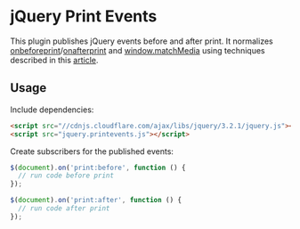 # jQuery Print Events

This plugin publishes jQuery events before and after print.  It normalizes [onbeforeprint](https://developer.mozilla.org/en-US/docs/Web/API/WindowEventHandlers/onbeforeprint)/[onafterprint](https://developer.mozilla.org/en-US/docs/Web/API/WindowEventHandlers/onafterprint) and [window.matchMedia](https://developer.mozilla.org/en/docs/Web/API/Window/matchMedia) using techniques described in this [article](https://www.tjvantoll.com/2012/06/15/detecting-print-requests-with-javascript/).

## Usage
Include dependencies:
```html
<script src="//cdnjs.cloudflare.com/ajax/libs/jquery/3.2.1/jquery.js"></script>
<script src="jquery.printevents.js"></script>
```
Create subscribers for the published events:
```js
$(document).on('print:before', function () {
  // run code before print
});

$(document).on('print:after', function () {
  // run code after print
});
```
